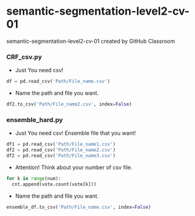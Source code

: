 # semantic-segmentation-level2-cv-01
semantic-segmentation-level2-cv-01 created by GitHub Classroom

### CRF_csv.py
  - Just You need csv!
  ``` python
  df = pd.read_csv('Path/File_name.csv')
  ```
  - Name the path and file you want.
  ``` python
  df2.to_csv('Path/File_name2.csv', index=False)
  ```
  
### ensemble_hard.py
  - Just You need csv! Ensemble file that you want!
  ``` python
  df1 = pd.read_csv('Path/File_name1.csv')
  df2 = pd.read_csv('Path/File_name2.csv')
  df2 = pd.read_csv('Path/File_name3.csv')
  ```
  - Attention! Think about your number of csv file.
  ``` python
  for k in range(num):
    cnt.append(vote.count(vote[k]))
  ```
  - Name the path and file you want. 
  ``` python
  ensemble_df.to_csv('Path/File_name.csv', index=False)
  ```
  

